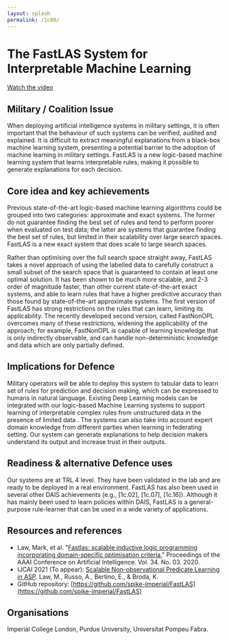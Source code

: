 ```yaml
---
layout: splash
permalink: /1c08/
---
```


# The FastLAS System for Interpretable Machine Learning

[Watch the video](https://ibm.box.com/v/Showcase-1c08-video)

## Military / Coalition Issue
When deploying artificial intelligence systems in military settings, it is often important that the behaviour of such systems can be verified, audited and explained. It is difficult to extract meaningful explanations from a black-box machine learning system, presenting a potential barrier to the adoption of machine learning in military settings. FastLAS is a new logic-based machine learning system that learns interpretable rules, making it possible to generate explanations for each decision.

## Core idea and key achievements
Previous state-of-the-art logic-based machine learning algorithms could be grouped into two categories: approximate and exact systems. The former do not guarantee finding the best set of rules and tend to perform poorer when evaluated on test data; the latter are systems that guarantee finding the best set of rules, but limited in their scalability over large search spaces. FastLAS is a new exact system that does scale to large search spaces.

Rather than optimising over the full search space straight away, FastLAS takes a novel approach of using the labelled data to carefully construct a small subset of the search space that is guaranteed to contain at least one optimal solution. It has been shown to be much more scalable, and 2-3 order of magnitude faster, than other current state-of-the-art exact systems, and able to learn rules that have a higher predictive accuracy than those found by state-of-the-art approximate systems. The first version of FastLAS has strong restrictions on the rules that can learn, limiting its applicability. The recently developed  second version, called FastNonOPL overcomes many of these restrictions, widening the applicability of the approach; for example, FastNonOPL is capable of learning knowledge that is only indirectly observable, and can handle non-deterministic knowledge and data which are only partially defined.


## Implications for Defence
Military operators will be able to deploy this system to tabular data to learn set of rules for prediction and decision making, which can be expressed to humans in natural language. Existing Deep Learning models can be integrated with our logic-based Machine Learning systems to support learning of interpretable complex rules from unstructured data in the presence of limited data . The systems can also take into account expert domain knowledge from different parties when learning in federating setting. Our system can generate explanations to help decision makers understand its output and increase trust in their outputs.

## Readiness & alternative Defence uses
Our systems are at TRL 4 level. They have been validated in the lab and are ready to be deployed in a real environment. FastLAS has also been used in several other DAIS achievements (e.g., [1c.02], [1c.07], [1c.16]). Although it has mainly been used to learn policies within DAIS, FastLAS is a general-purpose rule-learner that can be used in a wide variety of applications.  

<!-- ![image info](/dais/achievements/images/1a02_figure1.jpg) -->

## Resources and references 
* Law, Mark, et al. "[Fastlas: scalable inductive logic programming incorporating domain-specific optimisation criteria.](/doc-4723/)" Proceedings of the AAAI Conference on Artificial Intelligence. Vol. 34. No. 03. 2020.
* IJCAI 2021 (To appear): [Scalable Non-observational Predicate Learning in ASP](/doc-7003/). Law, M., Russo, A., Bertino, E., & Broda, K.
* GitHub repository: [https://github.com/spike-imperial/FastLAS](https://github.com/spike-imperial/FastLAS)


## Organisations
Imperial College London, Purdue University, Universitat Pompeu Fabra.
